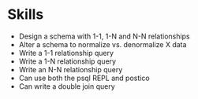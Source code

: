 # Skills

- Design a schema with 1-1, 1-N and N-N relationships
- Alter a schema to normalize vs. denormalize X data
- Write a 1-1 relationship query
- Write a 1-N relationship query
- Write an N-N relationship query
- Can use both the psql REPL and postico
- Can write a double join query
